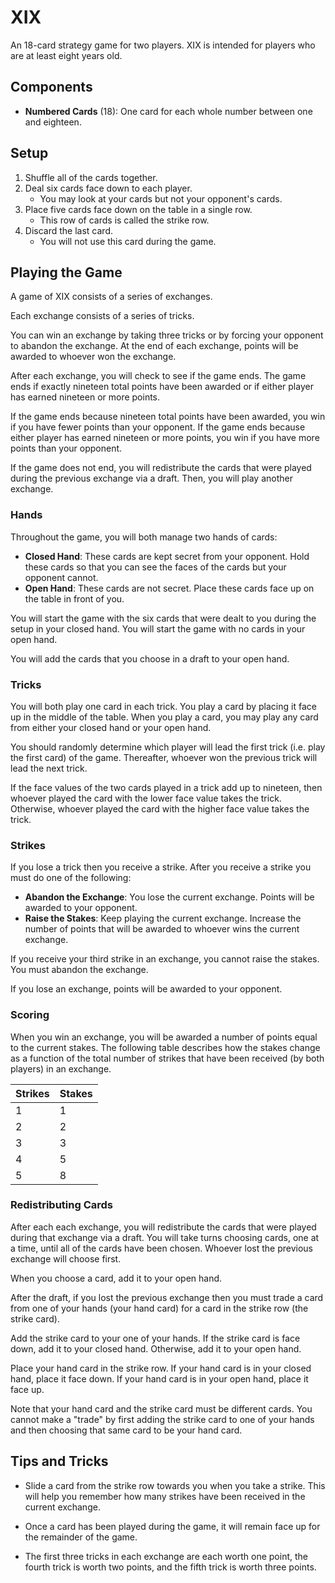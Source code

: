 # XIX
An 18-card strategy game for two players.
XIX is intended for players who are at least eight years old.

## Components
  - **Numbered Cards** (18): One card for each whole number between one and eighteen.

## Setup
  1. Shuffle all of the cards together.
  2. Deal six cards face down to each player.
     - You may look at your cards but not your opponent's cards.
  3. Place five cards face down on the table in a single row.
     - This row of cards is called the strike row.
  4. Discard the last card.
     - You will not use this card during the game.

## Playing the Game
A game of XIX consists of a series of exchanges.

Each exchange consists of a series of tricks.

You can win an exchange by taking three tricks or by forcing your opponent to abandon the exchange.
At the end of each exchange, points will be awarded to whoever won the exchange.

After each exchange, you will check to see if the game ends. The game ends if exactly nineteen total points have been awarded or if either player has earned nineteen or more points.

If the game ends because nineteen total points have been awarded, you win if you have fewer points than your opponent. If the game ends because either player has earned nineteen or more points, you win if you have more points than your opponent.

If the game does not end, you will redistribute the cards that were played during the previous exchange via a draft. Then, you will play another exchange.

### Hands
Throughout the game, you will both manage two hands of cards:
  - **Closed Hand**: These cards are kept secret from your opponent. Hold these cards so that you can see the faces of the cards but your opponent cannot.
  - **Open Hand**: These cards are not secret. Place these cards face up on the table in front of you.

You will start the game with the six cards that were dealt to you during the setup in your closed hand.  You will start the game with no cards in your open hand.

You will add the cards that you choose in a draft to your open hand.

### Tricks
You will both play one card in each trick.
You play a card by placing it face up in the middle of the table.
When you play a card, you may play any card from either your closed hand or your open hand.

You should randomly determine which player will lead the first trick (i.e. play the first card) of the game. Thereafter, whoever won the previous trick will lead the next trick.

If the face values of the two cards played in a trick add up to nineteen, then whoever played the card with the lower face value takes the trick. Otherwise, whoever played the card with the higher face value takes the trick.

### Strikes
If you lose a trick then you receive a strike.
After you receive a strike you must do one of the following:
  - **Abandon the Exchange**: You lose the current exchange. Points will be awarded to your opponent.
  - **Raise the Stakes**: Keep playing the current exchange. Increase the number of points that will be awarded to whoever wins the current exchange.

If you receive your third strike in an exchange, you cannot raise the stakes. You must abandon the exchange.

If you lose an exchange, points will be awarded to your opponent.

### Scoring
When you win an exchange, you will be awarded a number of points equal to the current stakes.
The following table describes how the stakes change as a function of the total number of strikes that have been received (by both players) in an exchange.

| Strikes | Stakes|
|---------|--------|
| 1 | 1 |
| 2 | 2 |
| 3 | 3 |
| 4 | 5 |
| 5 | 8 |

### Redistributing Cards
After each each exchange, you will redistribute the cards that were played during that exchange via a draft. You will take turns choosing cards, one at a time, until all of the cards have been chosen.
Whoever lost the previous exchange will choose first.

When you choose a card, add it to your open hand.

After the draft, if you lost the previous exchange then you must trade a card from one of your hands (your hand card) for a card in the strike row (the strike card).

Add the strike card to your one of your hands. If the strike card is face down, add it to your closed hand. Otherwise, add it to your open hand.

Place your hand card in the strike row. If your hand card is in your closed hand, place it face down. If your hand card is in your open hand, place it face up.

Note that your hand card and the strike card must be different cards. You cannot make a "trade" by first adding the strike card to one of your hands and then choosing that same card to be your hand card.

## Tips and Tricks
  - Slide a card from the strike row towards you when you take a strike. This will help you remember how many strikes have been received in the current exchange.

  - Once a card has been played during the game, it will remain face up for the remainder of the game.

  - The first three tricks in each exchange are each worth one point, the fourth trick is worth two points, and the fifth trick is worth three points.
